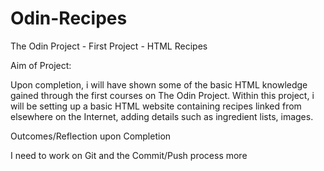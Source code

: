# Odin-Recipes
The Odin Project - First Project - HTML Recipes

Aim of Project:

Upon completion, i will have shown some of the basic HTML knowledge gained through the first courses on The Odin Project.
Within this project, i will be setting up a basic HTML website containing recipes linked from elsewhere on the Internet, adding details such as ingredient lists, images.

Outcomes/Reflection upon Completion

I need to work on Git and the Commit/Push process more